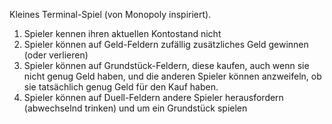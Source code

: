 Kleines Terminal-Spiel (von Monopoly inspiriert).
1. Spieler kennen ihren aktuellen Kontostand nicht
2. Spieler können auf Geld-Feldern zufällig zusätzliches Geld gewinnen (oder verlieren)
3. Spieler können auf Grundstück-Feldern, diese kaufen, auch wenn sie nicht genug Geld haben, und die anderen Spieler können anzweifeln, ob sie tatsächlich genug Geld für den Kauf haben.
4. Spieler können auf Duell-Feldern andere Spieler herausfordern (abwechselnd trinken) und um ein Grundstück spielen
